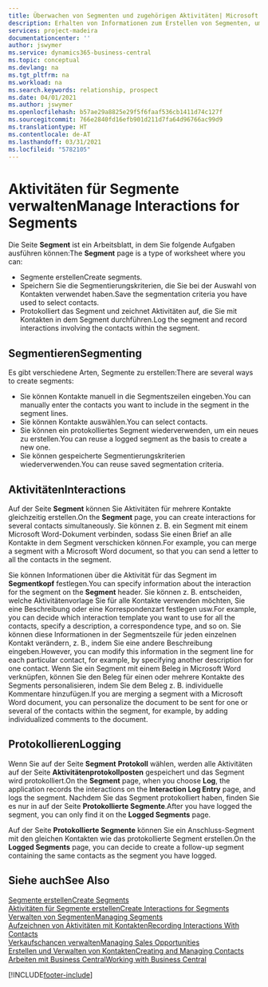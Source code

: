 ```yaml
---
title: Überwachen von Segmenten und zugehörigen Aktivitäten| Microsoft Docs
description: Erhalten von Informationen zum Erstellen von Segmenten, um Kontaktgruppen zu definieren und Festlegen von Aktivitäten für Segmente.
services: project-madeira
documentationcenter: ''
author: jswymer
ms.service: dynamics365-business-central
ms.topic: conceptual
ms.devlang: na
ms.tgt_pltfrm: na
ms.workload: na
ms.search.keywords: relationship, prospect
ms.date: 04/01/2021
ms.author: jswymer
ms.openlocfilehash: b57ae29a8825e29f5f6faaf536cb1411d74c127f
ms.sourcegitcommit: 766e2840fd16efb901d211d7fa64d96766ac99d9
ms.translationtype: HT
ms.contentlocale: de-AT
ms.lasthandoff: 03/31/2021
ms.locfileid: "5782105"
---
```

# <a name="manage-interactions-for-segments"></a><span data-ttu-id="0611b-103">Aktivitäten für Segmente verwalten</span><span class="sxs-lookup"><span data-stu-id="0611b-103">Manage Interactions for Segments</span></span>
<span data-ttu-id="0611b-104">Die Seite **Segment** ist ein Arbeitsblatt, in dem Sie folgende Aufgaben ausführen können:</span><span class="sxs-lookup"><span data-stu-id="0611b-104">The **Segment** page is a type of worksheet where you can:</span></span>

* <span data-ttu-id="0611b-105">Segmente erstellen</span><span class="sxs-lookup"><span data-stu-id="0611b-105">Create segments.</span></span>
* <span data-ttu-id="0611b-106">Speichern Sie die Segmentierungskriterien, die Sie bei der Auswahl von Kontakten verwendet haben.</span><span class="sxs-lookup"><span data-stu-id="0611b-106">Save the segmentation criteria you have used to select contacts.</span></span>
* <span data-ttu-id="0611b-107">Protokolliert das Segment und zeichnet Aktivitäten auf, die Sie mit Kontakten in dem Segment durchführen.</span><span class="sxs-lookup"><span data-stu-id="0611b-107">Log the segment and record interactions involving the contacts within the segment.</span></span>

## <a name="segmenting"></a><span data-ttu-id="0611b-108">Segmentieren</span><span class="sxs-lookup"><span data-stu-id="0611b-108">Segmenting</span></span>
<span data-ttu-id="0611b-109">Es gibt verschiedene Arten, Segmente zu erstellen:</span><span class="sxs-lookup"><span data-stu-id="0611b-109">There are several ways to create segments:</span></span>

* <span data-ttu-id="0611b-110">Sie können Kontakte manuell in die Segmentszeilen eingeben.</span><span class="sxs-lookup"><span data-stu-id="0611b-110">You can manually enter the contacts you want to include in the segment in the segment lines.</span></span>
* <span data-ttu-id="0611b-111">Sie können Kontakte auswählen.</span><span class="sxs-lookup"><span data-stu-id="0611b-111">You can select contacts.</span></span>
* <span data-ttu-id="0611b-112">Sie können ein protokolliertes Segment wiederverwenden, um ein neues zu erstellen.</span><span class="sxs-lookup"><span data-stu-id="0611b-112">You can reuse a logged segment as the basis to create a new one.</span></span>
* <span data-ttu-id="0611b-113">Sie können gespeicherte Segmentierungskriterien wiederverwenden.</span><span class="sxs-lookup"><span data-stu-id="0611b-113">You can reuse saved segmentation criteria.</span></span>

## <a name="interactions"></a><span data-ttu-id="0611b-114">Aktivitäten</span><span class="sxs-lookup"><span data-stu-id="0611b-114">Interactions</span></span>
<span data-ttu-id="0611b-115">Auf der Seite **Segment** können Sie Aktivitäten für mehrere Kontakte gleichzeitig erstellen.</span><span class="sxs-lookup"><span data-stu-id="0611b-115">On the **Segment** page, you can create interactions for several contacts simultaneously.</span></span> <span data-ttu-id="0611b-116">Sie können z. B. ein Segment mit einem Microsoft Word-Dokument verbinden, sodass Sie einen Brief an alle Kontakte in dem Segment verschicken können.</span><span class="sxs-lookup"><span data-stu-id="0611b-116">For example, you can merge a segment with a Microsoft Word document, so that you can send a letter to all the contacts in the segment.</span></span>

<span data-ttu-id="0611b-117">Sie können Informationen über die Aktivität für das Segment im **Segmentkopf** festlegen.</span><span class="sxs-lookup"><span data-stu-id="0611b-117">You can specify information about the interaction for the segment on the **Segment** header.</span></span> <span data-ttu-id="0611b-118">Sie können z. B. entscheiden, welche Aktivitätenvorlage Sie für alle Kontakte verwenden möchten, Sie eine Beschreibung oder eine Korrespondenzart festlegen usw.</span><span class="sxs-lookup"><span data-stu-id="0611b-118">For example, you can decide which interaction template you want to use for all the contacts, specify a description, a correspondence type, and so on.</span></span> <span data-ttu-id="0611b-119">Sie können diese Informationen in der Segmentszeile für jeden einzelnen Kontakt verändern, z. B., indem Sie eine andere Beschreibung eingeben.</span><span class="sxs-lookup"><span data-stu-id="0611b-119">However, you can modify this information in the segment line for each particular contact, for example, by specifying another description for one contact.</span></span> <span data-ttu-id="0611b-120">Wenn Sie ein Segment mit einem Beleg in Microsoft Word verknüpfen, können Sie den Beleg für einen oder mehrere Kontakte des Segments personalisieren, indem Sie dem Beleg z. B. individuelle Kommentare hinzufügen.</span><span class="sxs-lookup"><span data-stu-id="0611b-120">If you are merging a segment with a Microsoft Word document, you can personalize the document to be sent for one or several of the contacts within the segment, for example, by adding individualized comments to the document.</span></span>

## <a name="logging"></a><span data-ttu-id="0611b-121">Protokollieren</span><span class="sxs-lookup"><span data-stu-id="0611b-121">Logging</span></span>
<span data-ttu-id="0611b-122">Wenn Sie auf der Seite **Segment** **Protokoll** wählen, werden alle Aktivitäten auf der Seite **Aktivitätenprotokollposten** gespeichert und das Segment wird protokolliert.</span><span class="sxs-lookup"><span data-stu-id="0611b-122">On the **Segment** page, when you choose **Log**, the application records the interactions on the **Interaction Log Entry** page, and logs the segment.</span></span> <span data-ttu-id="0611b-123">Nachdem Sie das Segment protokolliert haben, finden Sie es nur in auf der Seite **Protokollierte Segmente**.</span><span class="sxs-lookup"><span data-stu-id="0611b-123">After you have logged the segment, you can only find it on the **Logged Segments** page.</span></span>

<span data-ttu-id="0611b-124">Auf der Seite **Protokollierte Segmente** können Sie ein Anschluss-Segment mit den gleichen Kontakten wie das protokollierte Segment erstellen.</span><span class="sxs-lookup"><span data-stu-id="0611b-124">On the **Logged Segments** page, you can decide to create a follow-up segment containing the same contacts as the segment you have logged.</span></span>

## <a name="see-also"></a><span data-ttu-id="0611b-125">Siehe auch</span><span class="sxs-lookup"><span data-stu-id="0611b-125">See Also</span></span>
[<span data-ttu-id="0611b-126">Segmente erstellen</span><span class="sxs-lookup"><span data-stu-id="0611b-126">Create Segments</span></span>](marketing-how-create-segment.md)  
[<span data-ttu-id="0611b-127">Aktivitäten für Segmente erstellen</span><span class="sxs-lookup"><span data-stu-id="0611b-127">Create Interactions for Segments</span></span>](marketing-how-create-interactions.md)  
[<span data-ttu-id="0611b-128">Verwalten von Segmenten</span><span class="sxs-lookup"><span data-stu-id="0611b-128">Managing Segments</span></span>](marketing-segments.md)  
[<span data-ttu-id="0611b-129">Aufzeichnen von Aktivitäten mit Kontakten</span><span class="sxs-lookup"><span data-stu-id="0611b-129">Recording Interactions With Contacts</span></span>](marketing-interactions.md)  
[<span data-ttu-id="0611b-130">Verkaufschancen verwalten</span><span class="sxs-lookup"><span data-stu-id="0611b-130">Managing Sales Opportunities</span></span>](marketing-manage-sales-opportunities.md)  
[<span data-ttu-id="0611b-131">Erstellen und Verwalten von Kontakten</span><span class="sxs-lookup"><span data-stu-id="0611b-131">Creating and Managing Contacts</span></span>](marketing-contacts.md)  
[<span data-ttu-id="0611b-132">Arbeiten mit  Business Central</span><span class="sxs-lookup"><span data-stu-id="0611b-132">Working with Business Central</span></span>](ui-work-product.md)


[!INCLUDE[footer-include](includes/footer-banner.md)]